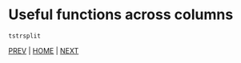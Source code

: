 # Useful functions across columns


`tstrsplit`


[PREV](C.md) | [HOME](/README.md) | [NEXT](/04_exporting_data/README.md)
